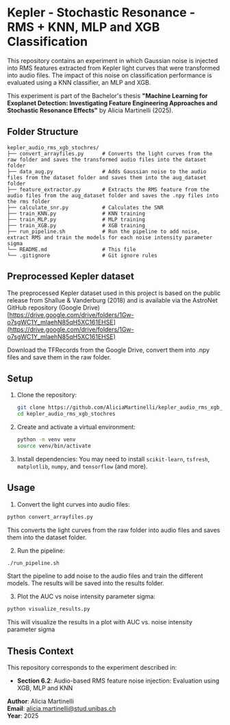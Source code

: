 # Kepler - Stochastic Resonance - RMS + KNN, MLP and XGB Classification

This repository contains an experiment in which Gaussian noise is injected into RMS features extracted from Kepler light curves that were transformed into audio files. The impact of this noise on classification performance is evaluated using a KNN classifier, an MLP and XGB.

This experiment is part of the Bachelor's thesis **"Machine Learning for Exoplanet Detection: Investigating Feature Engineering Approaches and Stochastic Resonance Effects"** by Alicia Martinelli (2025).

## Folder Structure

```
kepler_audio_rms_xgb_stochres/
├── convert_arrayfiles.py      # Converts the light curves from the raw folder and saves the transformed audio files into the dataset folder
├── data_aug.py                # Adds Gaussian noise to the audio files from the dataset folder and saves them into the aug_dataset folder
├── feature_extractor.py       # Extracts the RMS feature from the audio files from the aug_dataset folder and saves the .npy files into the rms folder
├── calculate_snr.py           # Calculates the SNR
├── train_KNN.py               # KNN training
├── train_MLP.py               # MLP training
├── train_XGB.py               # XGB training
├── run_pipeline.sh            # Run the pipeline to add noise, extract RMS and train the models for each noise intensity parameter sigma
└── README.md                  # This file
└── .gitignore                 # Git ignore rules
```

## Preprocessed Kepler dataset
The preprocessed Kepler dataset used in this project is based on the public release from Shallue & Vanderburg (2018) and is available via the AstroNet GitHub repository (Google Drive) [https://drive.google.com/drive/folders/1Gw-o7sgWC1Y_mlaehN85qH5XC161EHSE](https://drive.google.com/drive/folders/1Gw-o7sgWC1Y_mlaehN85qH5XC161EHSE)

Download the TFRecords from the Google Drive, convert them into .npy files and save them in the raw folder.

## Setup

1. Clone the repository:
    ```bash
    git clone https://github.com/AliciaMartinelli/kepler_audio_rms_xgb_stochres.git
    cd kepler_audio_rms_xgb_stochres
    ```

2. Create and activate a virtual environment:
    ```bash
    python -m venv venv
    source venv/bin/activate
    ```

3. Install dependencies:
    You may need to install `scikit-learn`, `tsfresh`, `matplotlib`, `numpy`, and `tensorflow` (and more).

## Usage

1. Convert the light curves into audio files:
```bash
python convert_arrayfiles.py
```
This converts the light curves from the raw folder into audio files and saves them into the dataset folder.

2. Run the pipeline:
```bash
./run_pipeline.sh
```
Start the pipeline to add noise to the audio files and train the different models. The results will be saved into the results folder.

3. Plot the AUC vs noise intensity parameter sigma:
```bash
python visualize_results.py
```
This will visualize the results in a plot with AUC vs. noise intensity parameter sigma

## Thesis Context

This repository corresponds to the experiment described in:
- **Section 6.2**: Audio-based RMS feature noise injection: Evaluation using XGB, MLP and KNN

**Author**: Alicia Martinelli  
**Email**: alicia.martinelli@stud.unibas.ch  
**Year**: 2025